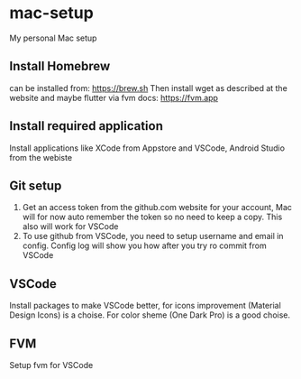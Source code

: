 # mac-setup
My personal Mac setup

## Install Homebrew
can be installed from: https://brew.sh
Then install wget as described at the website and maybe flutter via fvm docs: https://fvm.app

## Install required application
Install applications like XCode from Appstore and VSCode, Android Studio from the webiste

## Git setup
1. Get an access token from the github.com website for your account, Mac will for now auto remember the token so no need to keep a copy. This also will work for VSCode
2. To use github from VSCode, you need to setup username and email in config. Config log will show you how after you try ro commit from VSCode

## VSCode
Install packages to make VSCode better, for icons improvement (Material Design Icons) is a choise. For color sheme (One Dark Pro) is a good choise.

## FVM
Setup fvm for VSCode
